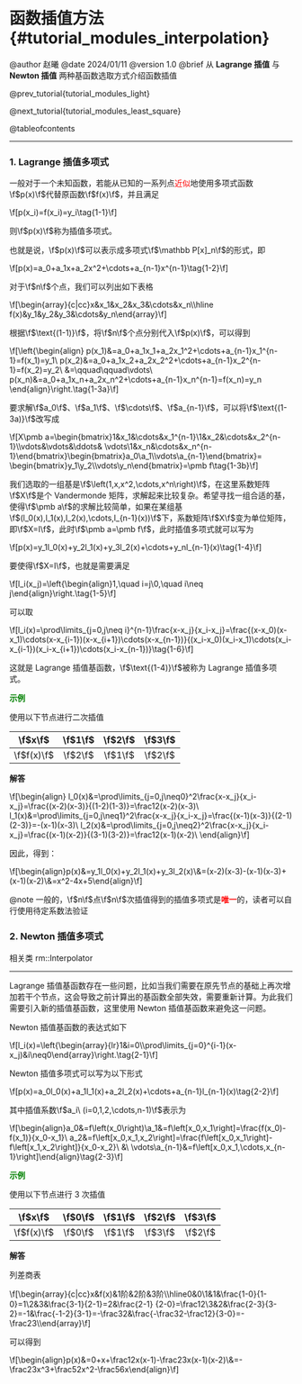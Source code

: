 函数插值方法 {#tutorial_modules_interpolation}
============

@author 赵曦
@date 2024/01/11
@version 1.0
@brief 从 **Lagrange 插值** 与 **Newton 插值** 两种基函数选取方式介绍函数插值

@prev_tutorial{tutorial_modules_light}

@next_tutorial{tutorial_modules_least_square}

@tableofcontents

------

### 1. Lagrange 插值多项式

一般对于一个未知函数，若能从已知的一系列点<span style="color: red">近似</span>地使用多项式函数\f$p(x)\f$代替原函数\f$f(x)\f$，并且满足

\f[p(x_i)=f(x_i)=y_i\tag{1-1}\f]

则\f$p(x)\f$称为插值多项式。

也就是说，\f$p(x)\f$可以表示成多项式\f$\mathbb P[x]_n\f$的形式，即

\f[p(x)=a_0+a_1x+a_2x^2+\cdots+a_{n-1}x^{n-1}\tag{1-2}\f]

对于\f$n\f$个点，我们可以列出如下表格

\f[\begin{array}{c|cc}x&x_1&x_2&x_3&\cdots&x_n\\\hline f(x)&y_1&y_2&y_3&\cdots&y_n\end{array}\f]

根据\f$\text{(1-1)}\f$，将\f$n\f$个点分别代入\f$p(x)\f$，可以得到

\f[\left\{\begin{align}
p(x_1)&=a_0+a_1x_1+a_2x_1^2+\cdots+a_{n-1}x_1^{n-1}=f(x_1)=y_1\\
p(x_2)&=a_0+a_1x_2+a_2x_2^2+\cdots+a_{n-1}x_2^{n-1}=f(x_2)=y_2\\
&=\qquad\qquad\vdots\\
p(x_n)&=a_0+a_1x_n+a_2x_n^2+\cdots+a_{n-1}x_n^{n-1}=f(x_n)=y_n
\end{align}\right.\tag{1-3a}\f]

要求解\f$a_0\f$、\f$a_1\f$、\f$\cdots\f$、\f$a_{n-1}\f$，可以将\f$\text{(1-3a)}\f$改写成

\f[X\pmb a=\begin{bmatrix}1&x_1&\cdots&x_1^{n-1}\\1&x_2&\cdots&x_2^{n-1}\\\vdots&\vdots&\ddots&
\vdots\\1&x_n&\cdots&x_n^{n-1}\end{bmatrix}\begin{bmatrix}a_0\\a_1\\\vdots\\a_{n-1}\end{bmatrix}=
\begin{bmatrix}y_1\\y_2\\\vdots\\y_n\end{bmatrix}=\pmb f\tag{1-3b}\f]

我们选取的一组基是\f$\left(1,x,x^2,\cdots,x^n\right)\f$，在这里系数矩阵\f$X\f$是个 Vandermonde 矩阵，求解起来比较复杂。希望寻找一组合适的基，使得\f$\pmb a\f$的求解比较简单，如果在某组基\f$(l_0(x),l_1(x),l_2(x),\cdots,l_{n-1}(x))\f$下，系数矩阵\f$X\f$变为单位矩阵，即\f$X=I\f$，此时\f$\pmb a=\pmb f\f$，此时插值多项式就可以写为

\f[p(x)=y_1l_0(x)+y_2l_1(x)+y_3l_2(x)+\cdots+y_nl_{n-1}(x)\tag{1-4}\f]

要使得\f$X=I\f$，也就是需要满足

\f[l_i(x_j)=\left\{\begin{align}1,\quad i=j\\0,\quad i\neq j\end{align}\right.\tag{1-5}\f]

可以取

\f[l_i(x)=\prod\limits_{j=0,j\neq i}^{n-1}\frac{x-x_j}{x_i-x_j}=\frac{(x-x_0)(x-x_1)\cdots(x-x_{i-1})(x-x_{i+1})\cdots(x-x_{n-1})}{(x_i-x_0)(x_i-x_1)\cdots(x_i-x_{i-1})(x_i-x_{i+1})\cdots(x_i-x_{n-1})}\tag{1-6}\f]

这就是 Lagrange 插值基函数，\f$\text{(1-4)}\f$被称为 Lagrange 插值多项式。

<span style="color: green">**示例**</span>

使用以下节点进行二次插值

|  \f$x\f$   | \f$1\f$ | \f$2\f$ | \f$3\f$ |
| :--------: | :-----: | :-----: | :-----: |
| \f$f(x)\f$ | \f$2\f$ | \f$1\f$ | \f$2\f$ |

**解答**

\f[\begin{align}
l_0(x)&=\prod\limits_{j=0,j\neq0}^2\frac{x-x_j}{x_i-x_j}=\frac{(x-2)(x-3)}{(1-2)(1-3)}=\frac12(x-2)(x-3)\\
l_1(x)&=\prod\limits_{j=0,j\neq1}^2\frac{x-x_j}{x_i-x_j}=\frac{(x-1)(x-3)}{(2-1)(2-3)}=-(x-1)(x-3)\\
l_2(x)&=\prod\limits_{j=0,j\neq2}^2\frac{x-x_j}{x_i-x_j}=\frac{(x-1)(x-2)}{(3-1)(3-2)}=\frac12(x-1)(x-2)\\
\end{align}\f]

因此，得到：

\f[\begin{align}p(x)&=y_1l_0(x)+y_2l_1(x)+y_3l_2(x)\\&=(x-2)(x-3)-(x-1)(x-3)+(x-1)(x-2)\\&=x^2-4x+5\end{align}\f]

@note 一般的，\f$n\f$点\f$n\f$次插值得到的插值多项式是<span style="color: red">**唯一**</span>的，读者可以自行使用待定系数法验证

### 2. Newton 插值多项式

相关类 rm::Interpolator

---

Lagrange 插值基函数存在一些问题，比如当我们需要在原先节点的基础上再次增加若干个节点，这会导致之前计算出的基函数全部失效，需要重新计算。为此我们需要引入新的插值基函数，这里使用 Newton 插值基函数来避免这一问题。

Newton 插值基函数的表达式如下

\f[l_i(x)=\left\{\begin{array}{lr}1&i=0\\\prod\limits_{j=0}^{i-1}(x-x_j)&i\neq0\end{array}\right.\tag{2-1}\f]

Newton 插值多项式可以写为以下形式

\f[p(x)=a_0l_0(x)+a_1l_1(x)+a_2l_2(x)+\cdots+a_{n-1}l_{n-1}(x)\tag{2-2}\f]

其中插值系数\f$a_i\ (i=0,1,2,\cdots,n-1)\f$表示为

\f[\begin{align}a_0&=f\left(x_0\right)\\a_1&=f\left[x_0,x_1\right]=\frac{f(x_0)-f(x_1)}{x_0-x_1}\\
a_2&=f\left[x_0,x_1,x_2\right]=\frac{f\left[x_0,x_1\right]-f\left[x_1,x_2\right]}{x_0-x_2}\\
&\ \vdots\\a_{n-1}&=f\left[x_0,x_1,\cdots,x_{n-1}\right]\end{align}\tag{2-3}\f]

<span style="color: green">**示例**</span>

使用以下节点进行 3 次插值

|  \f$x\f$   | \f$0\f$ | \f$1\f$ | \f$2\f$ | \f$3\f$ |
| :--------: | :-----: | :-----: | :-----: | :-----: |
| \f$f(x)\f$ | \f$0\f$ | \f$1\f$ | \f$3\f$ | \f$2\f$ |

**解答**

列差商表

\f[\begin{array}{c|cc}x&f(x)&1阶&2阶&3阶\\\hline0&0\\1&1&\frac{1-0}{1-0}=1\\2&3&\frac{3-1}{2-1}=2&\frac{2-1}
{2-0}=\frac12\\3&2&\frac{2-3}{3-2}=-1&\frac{-1-2}{3-1}=-\frac32&\frac{-\frac32-\frac12}{3-0}=-\frac23\\\end{array}\f]

可以得到

\f[\begin{align}p(x)&=0+x+\frac12x(x-1)-\frac23x(x-1)(x-2)\\&=-\frac23x^3+\frac52x^2-\frac56x\end{align}\f]
